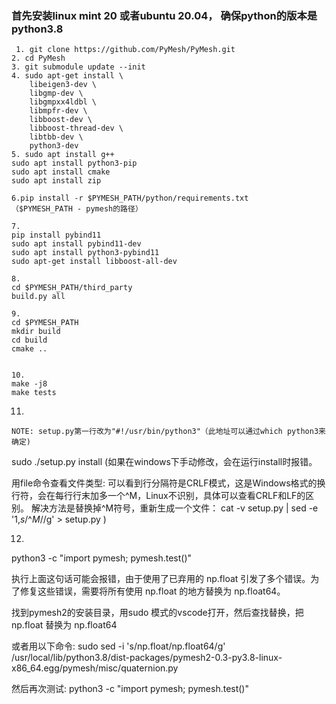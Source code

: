 ### 首先安装linux mint 20 或者ubuntu 20.04， 确保python的版本是python3.8 

```
 1. git clone https://github.com/PyMesh/PyMesh.git
2. cd PyMesh
3. git submodule update --init
4. sudo apt-get install \
    libeigen3-dev \
    libgmp-dev \
    libgmpxx4ldbl \
    libmpfr-dev \
    libboost-dev \
    libboost-thread-dev \
    libtbb-dev \
    python3-dev
5. sudo apt install g++
sudo apt install python3-pip
sudo apt install cmake
sudo apt install zip
```

```
6.pip install -r $PYMESH_PATH/python/requirements.txt    （$PYMESH_PATH - pymesh的路径）
```

```
7.
pip install pybind11
sudo apt install pybind11-dev
sudo apt install python3-pybind11
sudo apt-get install libboost-all-dev

8.
cd $PYMESH_PATH/third_party
build.py all

9.
cd $PYMESH_PATH
mkdir build
cd build
cmake ..


10.
make -j8
make tests
```

11.
```
NOTE: setup.py第一行改为"#!/usr/bin/python3"（此地址可以通过which python3来确定)
```
sudo ./setup.py install
(如果在windows下手动修改，会在运行install时报错。

用file命令查看文件类型:
可以看到行分隔符是CRLF模式，这是Windows格式的换行符，会在每行行末加多一个^M，Linux不识别，具体可以查看CRLF和LF的区别。 解决方法是替换掉^M符号，重新生成一个文件：
cat -v setup.py | sed -e '1,$s/\^M$//g' > setup.py
)

12.
python3 -c "import pymesh; pymesh.test()"

执行上面这句话可能会报错，由于使用了已弃用的 np.float 引发了多个错误。为了修复这些错误，需要将所有使用 np.float 的地方替换为 np.float64。

找到pymesh2的安装目录，用sudo 模式的vscode打开，然后查找替换，把np.float 替换为 np.float64

或者用以下命令:
sudo sed -i 's/np\.float/np.float64/g' /usr/local/lib/python3.8/dist-packages/pymesh2-0.3-py3.8-linux-x86_64.egg/pymesh/misc/quaternion.py


然后再次测试:
python3 -c "import pymesh; pymesh.test()"
